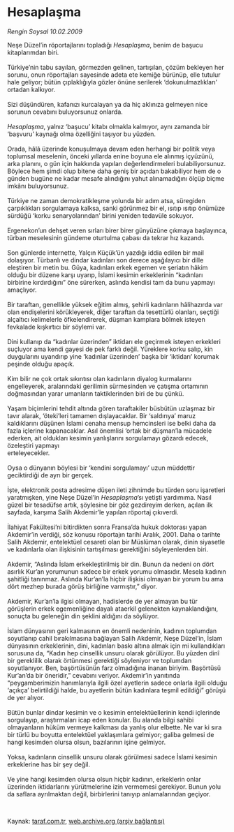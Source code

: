 # Hesaplaşma

*Rengin Soysal 10.02.2009*

<div class="taraf_structure_2col_1zq">
<div class="margen_n">



 <p>Neşe Düzel’in röportajlarını topladığı <i>Hesaplaşma</i>, benim de başucu kitaplarımdan biri. <br/><br/>Türkiye’nin tabu sayılan, görmezden gelinen, tartışılan, çözüm bekleyen her sorunu, onun röportajları sayesinde adeta ete kemiğe bürünüp, elle tutulur hale geliyor; bütün çıplaklığıyla gözler önüne serilerek ‘dokunulmazlıkları’ ortadan kalkıyor. <br/><br/>Sizi düşündüren, kafanızı kurcalayan ya da hiç aklınıza gelmeyen nice sorunun cevabını buluyorsunuz onlarda.<i> <br/><br/>Hesaplaşma</i>, yalnız ‘başucu’ kitabı olmakla kalmıyor, aynı zamanda bir ‘başvuru’ kaynağı olma özelliğini taşıyor bu yüzden. <br/><br/>Orada, hâlâ üzerinde konuşulmaya devam eden herhangi bir politik veya toplumsal meselenin, önceki yıllarda enine boyuna ele alınmış içyüzünü, arka planını, o gün için hakkında yapılan değerlendirmeleri bulabiliyorsunuz. Böylece hem şimdi olup bitene daha geniş bir açıdan bakabiliyor hem de o günden bugüne ne kadar mesafe alındığını yahut alınamadığını ölçüp biçme imkânı buluyorsunuz. <br/><br/>Türkiye ne zaman demokratikleşme yolunda bir adım atsa, süregiden çarpıklıkları sorgulamaya kalksa, sanki görünmez bir el, ısıtıp ısıtıp önümüze sürdüğü ‘korku senaryolarından’ birini yeniden tedavüle sokuyor. <br/><br/>Ergenekon’un dehşet veren sırları birer birer günyüzüne çıkmaya başlayınca, türban meselesinin gündeme oturtulma çabası da tekrar hız kazandı. <br/><br/>Son günlerde internette, Yalçın Küçük’ün yazdığı iddia edilen bir mail dolaşıyor. Türbanlı ve dindar kadınları son derece aşağılayıcı bir dille eleştiren bir metin bu. Güya, kadınları erkek egemen ve şeriatın hâkim olduğu bir düzene karşı uyarıp, İslami kesimin erkeklerinin “kadınları birbirine kırdırdığını” öne sürerken, aslında kendisi tam da bunu yapmayı amaçlıyor. <br/><br/>Bir taraftan, genellikle yüksek eğitim almış, şehirli kadınların hâlihazırda var olan endişelerini körükleyerek, diğer taraftan da tesettürlü olanları, seçtiği alçaltıcı kelimelerle öfkelendirerek, düşman kamplara bölmek isteyen fevkalade kışkırtıcı bir söylemi var. <br/><br/>Dini kullanıp da “kadınlar üzerinden” iktidarı ele geçirmek isteyen erkekleri suçluyor ama kendi gayesi de pek farklı değil. Yüreklere korku salıp, kin duygularını uyandırıp yine ‘kadınlar üzerinden’ başka bir ‘iktidarı’ korumak peşinde olduğu apaçık. <br/><br/>Kim bilir ne çok ortak sıkıntısı olan kadınların diyalog kurmalarını engelleyerek, aralarındaki gerilimin sürmesinden ve çatışma ortamının doğmasından yarar umanların taktiklerinden biri de bu çünkü. <br/><br/>Yaşam biçimlerini tehdit altında gören taraftakiler büsbütün uzlaşmaz bir tavır alarak, ‘öteki’leri tamamen dışlayacaklar. Bir ‘saldırıya’ maruz kaldıklarını düşünen İslami cenaha mensup hemcinsleri ise belki daha da fazla içlerine kapanacaklar. Asıl önemlisi ‘ortak bir düşman’la mücadele ederken, ait oldukları kesimin yanlışlarını sorgulamayı gözardı edecek, özeleştiri yapmayı <br/>erteleyecekler. <br/><br/>Oysa o dünyanın böylesi bir ‘kendini sorgulamayı’ uzun müddettir geciktirdiği de ayrı bir gerçek. <br/><br/>İşte, elektronik posta adresime düşen ileti zihnimde bu türden soru işaretleri yaratmışken, yine Neşe Düzel’in <i>Hesaplaşma</i>’sı yetişti yardımıma. Nasıl güzel bir tesadüfse artık, şöylesine bir göz gezdireyim derken, açılan ilk sayfada, karşıma Salih Akdemir’le yapılan röportaj çıkıverdi. <br/><br/>İlahiyat Fakültesi’ni bitirdikten sonra Fransa’da hukuk doktorası yapan Akdemir’in verdiği, söz konusu röportajın tarihi Aralık, 2001. Daha o tarihte Salih Akdemir, entelektüel cesareti olan bir Müslüman olarak, dinin siyasetle ve kadınlarla olan ilişkisinin tartışılması gerektiğini söyleyenlerden biri. <br/><br/>Akdemir, “Aslında İslam erkekleştirilmiş bir din. Bunun da nedeni on dört asırlık Kur’an yorumunun sadece bir erkek yorumu olmasıdır. Mesela kadının şahitliği tanınmaz. Aslında Kur’an’la hiçbir ilişkisi olmayan bir yorum bu ama dört mezhep burada görüş birliğine varmıştır,” diyor. <br/><br/>Akdemir, Kur’an’la ilgisi olmayan, hadislerde de yer almayan bu tür görüşlerin erkek egemenliğine dayalı ataerkil gelenekten kaynaklandığını, sonuçta bu geleneğin din şeklini aldığını da söylüyor. <br/><br/>İslam dünyasının geri kalmasının en önemli nedeninin, kadının toplumdan soyutlanıp cahil bırakılmasına bağlayan Salih Akdemir, Neşe Düzel’in, İslam dünyasının erkeklerinin, dini, kadınları baskı altına almak için mi kullandıkları sorusuna da, “Kadın hep cinsellik unsuru olarak görülüyor. Bu yüzden dinî bir gereklilik olarak örtünmesi gerektiği söyleniyor ve toplumdan soyutlanıyor. Ben, başörtüsünün farz olmadığına inanan biriyim. Başörtüsü Kur’an’da bir öneridir,” cevabını veriyor. Akdemir’in yanıtında “peygamberimizin hanımlarıyla ilgili özel ayetlerin sadece onlarla ilgili olduğu ‘açıkça’ belirtildiği halde, bu ayetlerin bütün kadınlara teşmil edildiği” görüşü de yer alıyor. <br/><br/>Bütün bunlar dindar kesimin ve o kesimin entelektüellerinin kendi içlerinde sorgulayıp, araştırmaları icap eden konular. Bu alanda bilgi sahibi olmayanların hüküm vermeye kalkması da yanlış olur elbette. Ne var ki sıra bir türlü bu boyutta entelektüel yaklaşımlara gelmiyor; galiba gelmesi de hangi kesimden olursa olsun, bazılarının işine gelmiyor. <br/><br/>Yoksa, kadınların cinsellik unsuru olarak görülmesi sadece İslami kesimin erkeklerine has bir şey değil. <br/><br/>Ve yine hangi kesimden olursa olsun hiçbir kadının, erkeklerin onlar üzerinden iktidarlarını yürütmelerine izin vermemesi gerekiyor. Bunun yolu da saflara ayrılmaktan değil, birbirlerini tanıyıp anlamalarından geçiyor. </p>

<br/>


<div id="taraf_not">
</div>

</div>


</div>

Kaynak: [taraf.com.tr](http://www.taraf.com.tr:80/makale/3961.htm), [web.archive.org (arşiv bağlantısı)](http://web.archive.org/web/20090305145858/http://www.taraf.com.tr:80/makale/3961.htm)
